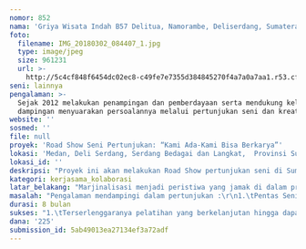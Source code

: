 ```yaml
---
nomor: 852
nama: 'Griya Wisata Indah B57 Delitua, Namorambe, Deliserdang, Sumatera Utara'
foto:
  filename: IMG_20180302_084407_1.jpg
  type: image/jpeg
  size: 961231
  url: >-
    http://5c4cf848f6454dc02ec8-c49fe7e7355d384845270f4a7a0a7aa1.r53.cf2.rackcdn.com/2e56e272-031e-4947-891b-fc98c7fa4b8e/IMG_20180302_084407_1.jpg
seni: lainnya
pengalaman: >-
  Sejak 2012 melakukan penampingan dan pemberdayaan serta mendukung kelompok
  dampingan menyuarakan persoalannya melalui pertunjukan seni dan kreatifitas.
website: ''
sosmed: ''
file: null
proyek: 'Road Show Seni Pertunjukan: “Kami Ada-Kami Bisa Berkarya”'
lokasi: 'Medan, Deli Serdang, Serdang Bedagai dan Langkat,  Provinsi Sumatera Utara'
lokasi_id: ''
deskripsi: "Proyek ini akan melakukan Road Show pertunjukan seni di Sumatera Utara dengan tema “Kami Ada, Kami Bisa dan Kami Berkarya. Road Show ini bertujuan menyuarakan keberadaan kelompok perempuan ekonomi lemah dalam bentuk seni pertunjukan. Kelompok ini merupakan kelompok dampingan yang telah didampingi mahasiswa Sosiologi Fakultas Ilmu Sosial Dan Ilmu Politik Universitas Sumatera Utara (Fisip USU) seperti Komunitas Pedagang Jamu, Komunitas Pengusaha kecil, Kelompok Pengrajin Keset Kaki, Kelompok Nelayan, Komunitas Transgender serta Komunitas Perempuan Difabel.  \r\nProyek ini dimulai dengan pendampingan untuk penyamaan visi antar komunitas marjinal, yang meliputi para kaum perempuan ekonomi lemah yang tersebar di berberapa wilayah di Sumatera Utara, seperti di Kelurahan Sei Mati kota Medan,  Kota Binjai, Desa Bagan Percut  dan Desa Nagalawan Kabupaten Deli Serdang, Bukit Lawang dan lain-lain. Pendampingan kemudian akan dilanjutkan dengan pelatihan dalam bentuk seni musik, tari, drama dan maupun kriya, yang nantinya akan ditampilkan dalam sebuah pertunjukan yang akan disosialisasikan dalam sebuah road show di beberapa kota di Sumatera Utara. \r\nDari pelaksanaan  Road Show dan Ekspose di berbagai even pertunjukan diharapkan muncul kepedulian, kesadaran dan dukungan pada mereka untuk terus berusaha mengembangkan diri dan keluar dari keterpurukan mereka secara sosial dan ekonomi.\r\n"
kategori: kerjasama_kolaborasi
latar_belakang: "Marjinalisasi menjadi peristiwa yang jamak di dalam proses pembangunan di Indonesia yang mengedepankan pertumbuhan ekonomi, pemihakan pada pemilik modal dan tipikal lainnya dari aktivitas pembangunan bercirikan neoliberalisme. Marjinalisasi ekonomi dan secara khusus marginalisasi dalam banyak hal pada kelompok sosial yang berjenis kelamin perempuan.\r\nDepartemen Sosiologi Fakultas Ilmu Sosial dan Ilmu Politik Universitas Sumatera Utara telah memberi perhatian yang cukup adil pada isu isu yang berkelindan antara tema tema marginalisasi dan perempuan. Selain itu kompetensi lulusan Sosiologi diasah sedemian rupa untuk memiliki penguasaan pada bidang pendampingan dan pemberdayaan masyarakat. Serta berbagai aktivitas akademik yang bersifat institusional maupun individual dalam format kajian kajian hingga pemberdayaan. \r\nBahwa penghargaan atas hak-hak universal dan penghargaan pada keragaman serta pengakuan dan kepedulian pada pihak yang dipinggirkan membawa Departemen Sosiologi Fisip USU merancang rencana proyek ini.\r\nTujuan dari proyek ini adalah untuk membangun pandangan yang berimbang dalam ruang sosial, bahwa semua unsur ataupun elemen masyarakat mempunyai hak yang sama di ruang publik. Hal ini sejalan dengan nilai nilai universal tentang hak hak perempuan dan kelompok marginal. Selain itu memberi warna pada ruang sosial tentang kemampuan para perempuan yang dimarginalkan pada seni pertunjukan. Dari situ diharapkan muncul sebuah kesadaran bersama untuk berbagi hidup dan kehidupan dalam ruang sosial.\r\n"
masalah: "Pengalaman mendampingi dalam pertunjukan :\r\n1.\tPentas Seni pada peringatan hari Sumpah Pemuda di Bukit Lawang\r\n2.\tPentas Seni pada peringatan HUT RI di Bagan Percut\r\n3.\tPentas Seni pada Peringatan Hari Lahir GOPTK di Binjai\r\n4.\tPentas Seni pada Peringatan Hari Lahir Komunitas di Medan\r\n5.\tPentas Seni  Difabel Dalam Pelatihan Motivasi Kewirausahaan untuk Tunanetra di Tebing Tinggi\r\n6.\tPentas Seni pada Wisuda Taman Kanak Kanak\r\n\r\nTema Tema Yang diajukan untuk pertunjukan :\r\n1.\tAnak Miskin Apa Mesti Turun Ke Jalanan (anak)\r\n2.\tAyah Ibu berilah Kasih Sayangmu, tolong Jangan kalian pekerjakan aku (anak)\r\n3.\tNegara mana tanggungjawabu, mengapa kami mesti turun ke jalan (anak)\r\n4.\tKami senang tinggal di desa (komunitas petani dan nelayan)\r\n5.\tPerih di hati, Perih di kaki, perih di jantung menghadapi lahan kerang yang terbatas (nelayan perempuan)\r\n6.\tMengapa cinta kasihmu memudar, kau gantikan dengan kekerasan (Perempuan korban KDRT)\r\n7.\tKami meraba tapi kami bahagia, hanya saja apakah kalian bahagia juga melihat kami (Tunanetra)\r\n8.\tKami juga bisa, beri kami kesempatan (HDWI)\r\n9.\tKami dikejar, dipukuli, ditendang, diremas dan ditertawai (Waria)\r\n10.\tJamu kami tolong diminum bukan dicurigai (Ibu Jamu Gendong)\r\n"
durasi: 8 bulan
sukses: "1.\tTerserlenggaranya pelatihan yang berkelanjutan hingga dapat menyajikan dalam tampilan yang bernilai estetika dan etika\r\n2.\tTerselenggaranya pertunjukan seni di beberapa kota besar di Sumatera Utara\r\n\r\n"
dana: '225'
submission_id: 5ab49013ea27134ef3a72adf
---
```

